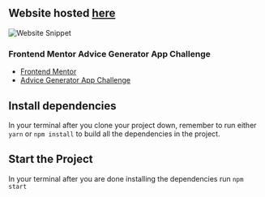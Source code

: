 ## Website hosted [here](https://alexandrefpgoncalves.github.io/Advice-Generator-App/)

![Website Snippet](https://user-images.githubusercontent.com/88319848/167436939-e10161da-a6b6-4b87-88f7-bd0fa35728fc.png)

### Frontend Mentor Advice Generator App Challenge

-   [Frontend Mentor](https://www.frontendmentor.io/home)
-   [Advice Generator App Challenge](https://www.frontendmentor.io/challenges/advice-generator-app-QdUG-13db/hub/advice-generator-app-HyhV_O885)

## Install dependencies

In your terminal after you clone your project down, remember to run either `yarn` or `npm install` to build all the dependencies in the project.

## Start the Project

In your terminal after you are done installing the dependencies run `npm start`
<br>
<br>
